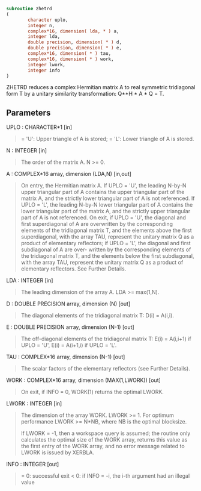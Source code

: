```fortran
subroutine zhetrd
(
        character uplo,
        integer n,
        complex*16, dimension( lda, * ) a,
        integer lda,
        double precision, dimension( * ) d,
        double precision, dimension( * ) e,
        complex*16, dimension( * ) tau,
        complex*16, dimension( * ) work,
        integer lwork,
        integer info
)
```

ZHETRD reduces a complex Hermitian matrix A to real symmetric
tridiagonal form T by a unitary similarity transformation:
Q**H * A * Q = T.

## Parameters
UPLO : CHARACTER*1 [in]
> = 'U':  Upper triangle of A is stored;
> = 'L':  Lower triangle of A is stored.

N : INTEGER [in]
> The order of the matrix A.  N >= 0.

A : COMPLEX*16 array, dimension (LDA,N) [in,out]
> On entry, the Hermitian matrix A.  If UPLO = 'U', the leading
> N-by-N upper triangular part of A contains the upper
> triangular part of the matrix A, and the strictly lower
> triangular part of A is not referenced.  If UPLO = 'L', the
> leading N-by-N lower triangular part of A contains the lower
> triangular part of the matrix A, and the strictly upper
> triangular part of A is not referenced.
> On exit, if UPLO = 'U', the diagonal and first superdiagonal
> of A are overwritten by the corresponding elements of the
> tridiagonal matrix T, and the elements above the first
> superdiagonal, with the array TAU, represent the unitary
> matrix Q as a product of elementary reflectors; if UPLO
> = 'L', the diagonal and first subdiagonal of A are over-
> written by the corresponding elements of the tridiagonal
> matrix T, and the elements below the first subdiagonal, with
> the array TAU, represent the unitary matrix Q as a product
> of elementary reflectors. See Further Details.

LDA : INTEGER [in]
> The leading dimension of the array A.  LDA >= max(1,N).

D : DOUBLE PRECISION array, dimension (N) [out]
> The diagonal elements of the tridiagonal matrix T:
> D(i) = A(i,i).

E : DOUBLE PRECISION array, dimension (N-1) [out]
> The off-diagonal elements of the tridiagonal matrix T:
> E(i) = A(i,i+1) if UPLO = 'U', E(i) = A(i+1,i) if UPLO = 'L'.

TAU : COMPLEX*16 array, dimension (N-1) [out]
> The scalar factors of the elementary reflectors (see Further
> Details).

WORK : COMPLEX*16 array, dimension (MAX(1,LWORK)) [out]
> On exit, if INFO = 0, WORK(1) returns the optimal LWORK.

LWORK : INTEGER [in]
> The dimension of the array WORK.  LWORK >= 1.
> For optimum performance LWORK >= N*NB, where NB is the
> optimal blocksize.
> 
> If LWORK = -1, then a workspace query is assumed; the routine
> only calculates the optimal size of the WORK array, returns
> this value as the first entry of the WORK array, and no error
> message related to LWORK is issued by XERBLA.

INFO : INTEGER [out]
> = 0:  successful exit
> < 0:  if INFO = -i, the i-th argument had an illegal value

